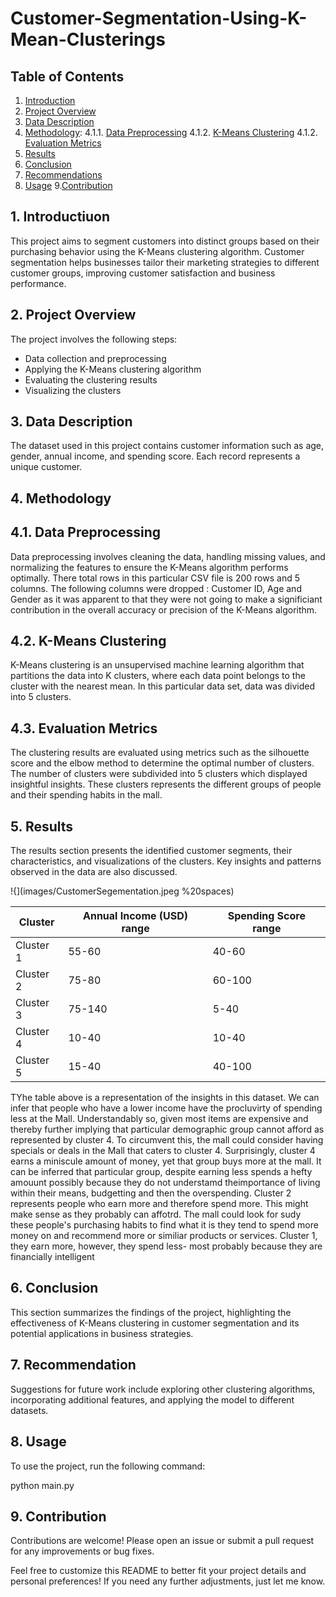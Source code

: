 # Customer-Segmentation-Using-K-Mean-Clusterings

## Table of Contents

1. [Introduction](#introduction)
2. [Project Overview](#project-overview)
3. [Data Description](#data-description)
4. [Methodology](#methodology):
   4.1.1. [Data Preprocessing](#data-preprocessing)
   4.1.2. [K-Means Clustering](#k-means-clusstering)
   4.1.2. [Evaluation Metrics](#evaluation-metrics)
6. [Results](#results)
7. [Conclusion](#conclusion)
8. [Recommendations](#recommendaation)
9. [Usage](#useage)
9.[Contribution](#contribution)

## 1. Introductiuon 

This project aims to segment customers into distinct groups based on their purchasing behavior using the K-Means clustering algorithm. Customer segmentation helps businesses tailor their marketing strategies to different customer groups, improving customer satisfaction and business performance.

## 2. Project Overview

The project involves the following steps:

- Data collection and preprocessing
- Applying the K-Means clustering algorithm
- Evaluating the clustering results
- Visualizing the clusters

## 3. Data Description

The dataset used in this project contains customer information such as age, gender, annual income, and spending score. Each record represents a unique customer.

## 4. Methodology

  ## 4.1. Data Preprocessing

  Data preprocessing involves cleaning the data, handling missing values, and normalizing the features to ensure the K-Means algorithm performs optimally. There total rows in this particular CSV file is 200 rows and 5 columns. The following columns were dropped : Customer ID, Age and Gender as it was apparent to that they were not going to make a significiant contribution in the overall accuracy or precision of the K-Means algorithm.

  ## 4.2. K-Means Clustering

  K-Means clustering is an unsupervised machine learning algorithm that partitions the data into K clusters, where each data point belongs to the cluster with the nearest mean. In this particular data set, data was divided into 5 clusters. 

  ## 4.3. Evaluation Metrics

  The clustering results are evaluated using metrics such as the silhouette score and the elbow method to determine the optimal number of clusters. The number of clusters were subdivided into 5 clusters which displayed insightful insights. These clusters represents the different groups of people and their spending habits in the mall. 

## 5. Results

The results section presents the identified customer segments, their characteristics, and visualizations of the clusters. Key insights and patterns observed in the data are also discussed.


!{](images/CustomerSegementation.jpeg %20spaces)





| Cluster  | Annual Income (USD) range | Spending Score range |
|-----------|---------------|----------------|
| Cluster 1 | 55-60 | 40-60 |
|Cluster 2 | 75-80 | 60-100 |
| Cluster 3 | 75-140 | 5-40|
| Cluster 4 | 10-40 | 10-40 |
| Cluster 5 | 15-40 | 40-100 |

TYhe table above is a representation of the insights in this dataset. We can infer that people who have a lower income have the procluvirty of spending less at the Mall. Understandably so, given most items are expensive and thereby further implying that particular demographic group cannot afford as represented by cluster 4. 
To circumvent this, the mall could consider having specials or deals in the Mall that caters to cluster 4. Surprisingly, cluster 4 earns a miniscule amount of money, yet that group buys more at the mall. 
It can be inferred that particular group, despite earning less spends a hefty amouunt possibly because they do not understamd theimportance of living within their means, budgetting and then the overspending. 
Cluster 2 represents people who earn more and therefore spend more. This might make sense as they probably can affotrd. The mall could look for sudy these people's purchasing habits to find what it is they tend to spend more money on and recommend more or similiar products or services.
Cluster 1, they earn more, however, they spend less- most probably because they are financially intelligent


## 6. Conclusion

This section summarizes the findings of the project, highlighting the effectiveness of K-Means clustering in customer segmentation and its potential applications in business strategies.

## 7. Recommendation

Suggestions for future work include exploring other clustering algorithms, incorporating additional features, and applying the model to different datasets.

## 8. Usage

To use the project, run the following command:

python main.py

## 9. Contribution

Contributions are welcome! Please open an issue or submit a pull request for any improvements or bug fixes.

Feel free to customize this README to better fit your project details and personal preferences! If you need any further adjustments, just let me know.

